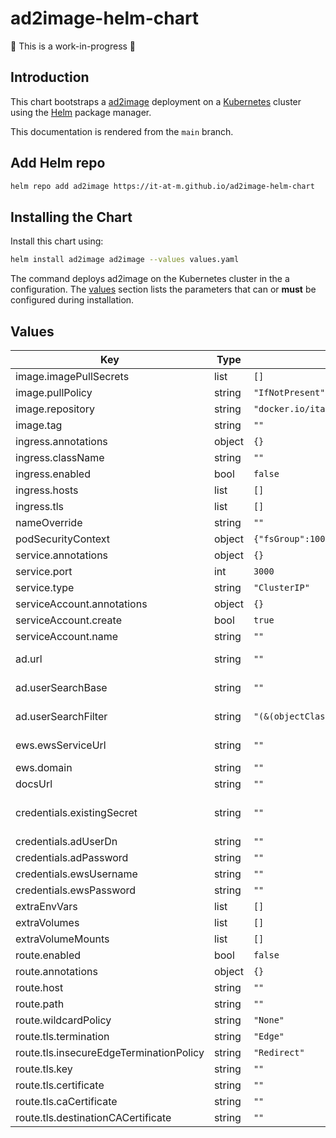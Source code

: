 # ad2image-helm-chart

:construction: This is a work-in-progress :construction:

## Introduction

This chart bootstraps a [ad2image](https://github.com/it-at-m/ad2image) deployment on a [Kubernetes](http://kubernetes.io) cluster using the [Helm](https://helm.sh) package manager.

This documentation is rendered from the `main` branch.

## Add Helm repo

```bash
helm repo add ad2image https://it-at-m.github.io/ad2image-helm-chart
```

## Installing the Chart

Install this chart using:

```bash
helm install ad2image ad2image --values values.yaml
```

The command deploys ad2image on the Kubernetes cluster in the a configuration. The [values](#values) section lists the parameters that can or **must** be configured during installation.

## Values

| Key                                     | Type   | Default                                               | Description                                                                                                                            |
| --------------------------------------- | ------ | ----------------------------------------------------- | -------------------------------------------------------------------------------------------------------------------------------------- |
| image.imagePullSecrets                  | list   | `[]`                                                  | Image pull secrets specification                                                                                                       |
| image.pullPolicy                        | string | `"IfNotPresent"`                                      | Image pull policy                                                                                                                      |
| image.repository                        | string | `"docker.io/itatm/ad2image"`                          | Image to use for deploying                                                                                                             |
| image.tag                               | string | `""`                                                  | Image tag                                                                                                                              |
| ingress.annotations                     | object | `{}`                                                  |                                                                                                                                        |
| ingress.className                       | string | `""`                                                  |                                                                                                                                        |
| ingress.enabled                         | bool   | `false`                                               | Enable ingress                                                                                                                         |
| ingress.hosts                           | list   | `[]`                                                  |                                                                                                                                        |
| ingress.tls                             | list   | `[]`                                                  |                                                                                                                                        |
| nameOverride                            | string | `""`                                                  | Override chart name                                                                                                                    |
| podSecurityContext                      | object | `{"fsGroup":1000,"runAsGroup":1000,"runAsUser":1000}` | Security Context                                                                                                                       |
| service.annotations                     | object | `{}`                                                  | Service annotations                                                                                                                    |
| service.port                            | int    | `3000`                                                | Service pot                                                                                                                            |
| service.type                            | string | `"ClusterIP"`                                         | Service type                                                                                                                           |
| serviceAccount.annotations              | object | `{}`                                                  | Service account annotations                                                                                                            |
| serviceAccount.create                   | bool   | `true`                                                | Create service account                                                                                                                 |
| serviceAccount.name                     | string | `""`                                                  | Service account name                                                                                                                   |
| ad.url                                  | string | `""`                                                  | Connection URL for AD server, for example 'ldaps://ad.mydomain.com:636'.                                                               |
| ad.userSearchBase                       | string | `""`                                                  | User Search Base for user lookup, for example 'OU=Users,DC=mycompany,DC=com'.                                                          |
| ad.userSearchFilter                     | string | `"(&(objectClass=organizationalPerson)(cn={uid}))"`   | User Search filter, {uid} will be replaced with the requested user uid.                                                                |
| ews.ewsServiceUrl                       | string | `""`                                                  | EWS service URL, e.g. https://computer.domain.contoso.com/EWS/Exchange.asmx.                                                           |
| ews.domain                              | string | `""`                                                  | Exchange/EWS domain, e.g. 'domain.contoso.com'                                                                                         |
| docsUrl                                 | string | `""`                                                  | will be used as redirect url for /                                                                                                     |
| credentials.existingSecret              | string | `""`                                                  | set a secret name here if you want to manage secrets on your own. required keys: [AD_USER_DN, AD_PASSWORD, EWS_USERNAME, EWS_PASSWORD] |
| credentials.adUserDn                    | string | `""`                                                  | Bind User-DN for AD authentication                                                                                                     |
| credentials.adPassword                  | string | `""`                                                  | Password for AD authentication                                                                                                         |
| credentials.ewsUsername                 | string | `""`                                                  | Username for EWS NTLM authentication.                                                                                                  |
| credentials.ewsPassword                 | string | `""`                                                  | Password for EWS NTLM authentication.                                                                                                  |
| extraEnvVars                            | list   | `[]`                                                  | Extra environment variables                                                                                                            |
| extraVolumes                            | list   | `[]`                                                  | Extra volumes                                                                                                                          |
| extraVolumeMounts                       | list   | `[]`                                                  | Extra volumeMounts for the pods                                                                                                        |
| route.enabled                           | bool   | `false`                                               | Create OpenShift route                                                                                                                 |
| route.annotations                       | object | `{}`                                                  | Route annotations                                                                                                                      |
| route.host                              | string | `""`                                                  | Route host                                                                                                                             |
| route.path                              | string | `""`                                                  | Route path                                                                                                                             |
| route.wildcardPolicy                    | string | `"None"`                                              | Route wildcard policy                                                                                                                  |
| route.tls.termination                   | string | `"Edge"`                                              | Route tsl termination                                                                                                                  |
| route.tls.insecureEdgeTerminationPolicy | string | `"Redirect"`                                          | Route tls insecureEdgeTerminationPolicy                                                                                                |
| route.tls.key                           | string | `""`                                                  | Route tls key                                                                                                                          |
| route.tls.certificate                   | string | `""`                                                  | Route tls certificate                                                                                                                  |
| route.tls.caCertificate                 | string | `""`                                                  | Route tls ca certificate                                                                                                               |
| route.tls.destinationCACertificate      | string | `""`                                                  | Route tls destination ca certificate                                                                                                   |
